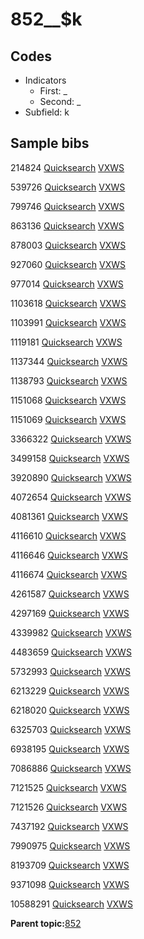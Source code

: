 # 852\_\_$k

## Codes

-   Indicators
    -   First: \_
    -   Second: \_
-   Subfield: k

## Sample bibs

214824 [Quicksearch](https://search.library.yale.edu/catalog/214824) [VXWS](http://prodorbis.library.yale.edu:7014/vxws/GetHoldingsService?bibId=214824)

539726 [Quicksearch](https://search.library.yale.edu/catalog/539726) [VXWS](http://prodorbis.library.yale.edu:7014/vxws/GetHoldingsService?bibId=539726)

799746 [Quicksearch](https://search.library.yale.edu/catalog/799746) [VXWS](http://prodorbis.library.yale.edu:7014/vxws/GetHoldingsService?bibId=799746)

863136 [Quicksearch](https://search.library.yale.edu/catalog/863136) [VXWS](http://prodorbis.library.yale.edu:7014/vxws/GetHoldingsService?bibId=863136)

878003 [Quicksearch](https://search.library.yale.edu/catalog/878003) [VXWS](http://prodorbis.library.yale.edu:7014/vxws/GetHoldingsService?bibId=878003)

927060 [Quicksearch](https://search.library.yale.edu/catalog/927060) [VXWS](http://prodorbis.library.yale.edu:7014/vxws/GetHoldingsService?bibId=927060)

977014 [Quicksearch](https://search.library.yale.edu/catalog/977014) [VXWS](http://prodorbis.library.yale.edu:7014/vxws/GetHoldingsService?bibId=977014)

1103618 [Quicksearch](https://search.library.yale.edu/catalog/1103618) [VXWS](http://prodorbis.library.yale.edu:7014/vxws/GetHoldingsService?bibId=1103618)

1103991 [Quicksearch](https://search.library.yale.edu/catalog/1103991) [VXWS](http://prodorbis.library.yale.edu:7014/vxws/GetHoldingsService?bibId=1103991)

1119181 [Quicksearch](https://search.library.yale.edu/catalog/1119181) [VXWS](http://prodorbis.library.yale.edu:7014/vxws/GetHoldingsService?bibId=1119181)

1137344 [Quicksearch](https://search.library.yale.edu/catalog/1137344) [VXWS](http://prodorbis.library.yale.edu:7014/vxws/GetHoldingsService?bibId=1137344)

1138793 [Quicksearch](https://search.library.yale.edu/catalog/1138793) [VXWS](http://prodorbis.library.yale.edu:7014/vxws/GetHoldingsService?bibId=1138793)

1151068 [Quicksearch](https://search.library.yale.edu/catalog/1151068) [VXWS](http://prodorbis.library.yale.edu:7014/vxws/GetHoldingsService?bibId=1151068)

1151069 [Quicksearch](https://search.library.yale.edu/catalog/1151069) [VXWS](http://prodorbis.library.yale.edu:7014/vxws/GetHoldingsService?bibId=1151069)

3366322 [Quicksearch](https://search.library.yale.edu/catalog/3366322) [VXWS](http://prodorbis.library.yale.edu:7014/vxws/GetHoldingsService?bibId=3366322)

3499158 [Quicksearch](https://search.library.yale.edu/catalog/3499158) [VXWS](http://prodorbis.library.yale.edu:7014/vxws/GetHoldingsService?bibId=3499158)

3920890 [Quicksearch](https://search.library.yale.edu/catalog/3920890) [VXWS](http://prodorbis.library.yale.edu:7014/vxws/GetHoldingsService?bibId=3920890)

4072654 [Quicksearch](https://search.library.yale.edu/catalog/4072654) [VXWS](http://prodorbis.library.yale.edu:7014/vxws/GetHoldingsService?bibId=4072654)

4081361 [Quicksearch](https://search.library.yale.edu/catalog/4081361) [VXWS](http://prodorbis.library.yale.edu:7014/vxws/GetHoldingsService?bibId=4081361)

4116610 [Quicksearch](https://search.library.yale.edu/catalog/4116610) [VXWS](http://prodorbis.library.yale.edu:7014/vxws/GetHoldingsService?bibId=4116610)

4116646 [Quicksearch](https://search.library.yale.edu/catalog/4116646) [VXWS](http://prodorbis.library.yale.edu:7014/vxws/GetHoldingsService?bibId=4116646)

4116674 [Quicksearch](https://search.library.yale.edu/catalog/4116674) [VXWS](http://prodorbis.library.yale.edu:7014/vxws/GetHoldingsService?bibId=4116674)

4261587 [Quicksearch](https://search.library.yale.edu/catalog/4261587) [VXWS](http://prodorbis.library.yale.edu:7014/vxws/GetHoldingsService?bibId=4261587)

4297169 [Quicksearch](https://search.library.yale.edu/catalog/4297169) [VXWS](http://prodorbis.library.yale.edu:7014/vxws/GetHoldingsService?bibId=4297169)

4339982 [Quicksearch](https://search.library.yale.edu/catalog/4339982) [VXWS](http://prodorbis.library.yale.edu:7014/vxws/GetHoldingsService?bibId=4339982)

4483659 [Quicksearch](https://search.library.yale.edu/catalog/4483659) [VXWS](http://prodorbis.library.yale.edu:7014/vxws/GetHoldingsService?bibId=4483659)

5732993 [Quicksearch](https://search.library.yale.edu/catalog/5732993) [VXWS](http://prodorbis.library.yale.edu:7014/vxws/GetHoldingsService?bibId=5732993)

6213229 [Quicksearch](https://search.library.yale.edu/catalog/6213229) [VXWS](http://prodorbis.library.yale.edu:7014/vxws/GetHoldingsService?bibId=6213229)

6218020 [Quicksearch](https://search.library.yale.edu/catalog/6218020) [VXWS](http://prodorbis.library.yale.edu:7014/vxws/GetHoldingsService?bibId=6218020)

6325703 [Quicksearch](https://search.library.yale.edu/catalog/6325703) [VXWS](http://prodorbis.library.yale.edu:7014/vxws/GetHoldingsService?bibId=6325703)

6938195 [Quicksearch](https://search.library.yale.edu/catalog/6938195) [VXWS](http://prodorbis.library.yale.edu:7014/vxws/GetHoldingsService?bibId=6938195)

7086886 [Quicksearch](https://search.library.yale.edu/catalog/7086886) [VXWS](http://prodorbis.library.yale.edu:7014/vxws/GetHoldingsService?bibId=7086886)

7121525 [Quicksearch](https://search.library.yale.edu/catalog/7121525) [VXWS](http://prodorbis.library.yale.edu:7014/vxws/GetHoldingsService?bibId=7121525)

7121526 [Quicksearch](https://search.library.yale.edu/catalog/7121526) [VXWS](http://prodorbis.library.yale.edu:7014/vxws/GetHoldingsService?bibId=7121526)

7437192 [Quicksearch](https://search.library.yale.edu/catalog/7437192) [VXWS](http://prodorbis.library.yale.edu:7014/vxws/GetHoldingsService?bibId=7437192)

7990975 [Quicksearch](https://search.library.yale.edu/catalog/7990975) [VXWS](http://prodorbis.library.yale.edu:7014/vxws/GetHoldingsService?bibId=7990975)

8193709 [Quicksearch](https://search.library.yale.edu/catalog/8193709) [VXWS](http://prodorbis.library.yale.edu:7014/vxws/GetHoldingsService?bibId=8193709)

9371098 [Quicksearch](https://search.library.yale.edu/catalog/9371098) [VXWS](http://prodorbis.library.yale.edu:7014/vxws/GetHoldingsService?bibId=9371098)

10588291 [Quicksearch](https://search.library.yale.edu/catalog/10588291) [VXWS](http://prodorbis.library.yale.edu:7014/vxws/GetHoldingsService?bibId=10588291)

**Parent topic:**[852](../../tags/852/852.md)

